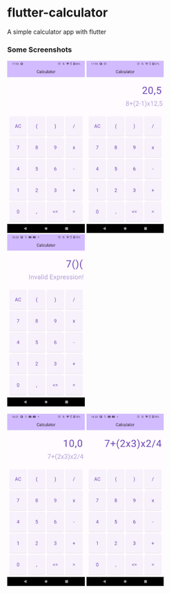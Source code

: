 # flutter-calculator

A simple calculator app with flutter 

### Some Screenshots

<p float="left">
  <img src="app_images/calculator_img1.jpeg" height="400em"/>
  
  <img src="app_images/calculator_img2.jpeg" height="400em"/>
  
  <img src="app_images/calculator_img3.jpeg" height="400em"/>
</p>
<p float="left">
  <img src="app_images/calculator_img4.jpeg" height="400em"/>
  <img src="app_images/calculator_img5.jpeg" height="400em"/>
</p>


